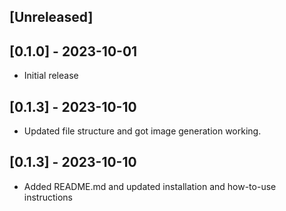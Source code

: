 ## [Unreleased]

## [0.1.0] - 2023-10-01

- Initial release

## [0.1.3] - 2023-10-10

- Updated file structure and got image generation working.

## [0.1.3] - 2023-10-10

- Added README.md and updated installation and how-to-use instructions